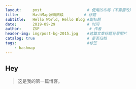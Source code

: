 ```yaml
---
layout:     post                    # 使用的布局（不需要改）
title:      HashMap源码阅读         # 标题
subtitle:   Hello World, Hello Blog #副标题
date:       2019-09-29              # 时间
author:     ZSP                      # 作者
header-img: img/post-bg-2015.jpg    #这篇文章标题背景图片
catalog: true                       # 是否归档
tags:                               #标签
    - hashmap
---
```


## Hey
>这是我的第一篇博客。
